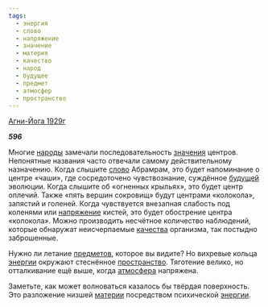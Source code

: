 ```yaml
---
tags:
  - энергия
  - слово
  - напряжение
  - значение
  - материя
  - качество
  - народ
  - будущее
  - предмет
  - атмосфер
  - пространство
---
```

[Агни-Йога 1929г](https://127.0.0.1:4002/agni/1929)

___596___

Многие [народы](../../../tags/#народ) замечали последовательность [значения](../../../tags/#значение) центров. Непонятные названия часто отвечали самому действительному назначению. Когда слышите [слово](../../../tags/#слово) Абрамрам, это будет напоминание о центре «чаши», где сосредоточено чувствознание, суждённое [будущей](../../../tags/#будущее) эволюции. Когда слышите об «огненных крыльях», это будет центр оплечий. Также «пять вершин сокровищ» будут центрами «колокола», запястий и голеней. Когда чувствуется внезапная слабость под коленями или [напряжение](../../../tags/#напряжение) кистей, это будет обострение центра «колокола». Можно производить несчётное количество наблюдений, которые обнаружат неисчерпаемые [качества](../../../tags/#качество) организма, так постыдно заброшенные.   

Нужно ли летание [предметов](../../../tags/#предмет), которое вы видите? Но вихревые кольца [энергии](../../../tags/#энергия) окружают стеснённое [пространство](../../../tags/#пространство). Тяготение велико, но отталкивание ещё выше, когда [атмосфера](../../../tags/#атмосфер) напряжена.   

Заметьте, как может волноваться казалось бы твёрдая поверхность. Это разложение низшей [материи](../../../tags/#материя) посредством психической [энергии](../../../tags/#энергия).